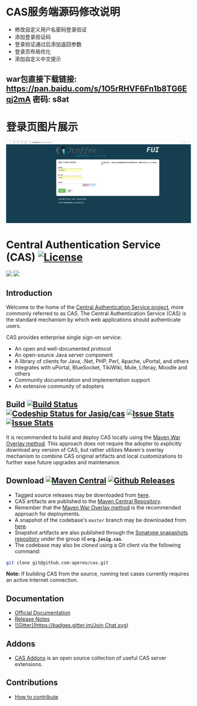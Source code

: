 # CAS服务端源码修改说明
- 修改自定义用户名密码登录验证
- 添加登录验证码
- 登录验证通过后添加返回参数
- 登录页布局优化
- 添加自定义中文提示
## war包直接下载链接: https://pan.baidu.com/s/1O5rRHVF6Fn1b8TG6Eqj2mA 密码: s8at
# 登录页图片展示
![登录页图片展示](https://raw.githubusercontent.com/xfreng/cas/4.2.8/images/cas-index.png)


# Central Authentication Service (CAS) [![License](https://img.shields.io/hexpm/l/plug.svg)](https://github.com/apereo/cas/blob/master/LICENSE)
[![](https://heroku-badge.herokuapp.com/?app=jasigcas&root=/cas/login)](http://jasigcas.heroku.com/cas)
[![](https://heroku-badge.herokuapp.com/?app=jasigcasmgmt&root=/cas-services/login)](http://jasigcasmgmt.heroku.com/cas-services)

## Introduction

Welcome to the home of the [Central Authentication Service project](http://www.apereo.org/cas), more commonly referred to as CAS. The Central Authentication Service (CAS) is the standard mechanism by which web applications should authenticate users. 

CAS provides enterprise single sign-on service:

- An open and well-documented protocol
- An open-source Java server component
- A library of clients for Java, .Net, PHP, Perl, Apache, uPortal, and others
- Integrates with uPortal, BlueSocket, TikiWiki, Mule, Liferay, Moodle and others
- Community documentation and implementation support
- An extensive community of adopters

## Build [![Build Status](https://api.travis-ci.org/apereo/cas.png?branch=master)](http://travis-ci.org/apereo/cas) [![Codeship Status for Jasig/cas](https://www.codeship.io/projects/a204a3a0-727c-0131-ab14-4e46b2fa20d2/status)](https://www.codeship.io/projects/13661) [![Issue Stats](http://www.issuestats.com/github/apereo/cas/badge/pr?style=flat)](http://www.issuestats.com/github/Jasig/cas) [![Issue Stats](http://www.issuestats.com/github/apereo/cas/badge/issue?style=flat)](http://www.issuestats.com/github/apereo/cas)

It is recommended to build and deploy CAS locally using the [Maven War Overlay method][overlay]. 
This approach does not require the adopter to *explicitly* download any version of CAS, but 
rather utilizes Maven's overlay mechanism to combine CAS original artifacts and local 
customizations to further ease future upgrades and maintenance.

## Download [![Maven Central](https://maven-badges.herokuapp.com/maven-central/org.jasig.cas/cas-server/badge.svg?style=flat)](https://maven-badges.herokuapp.com/maven-central/org.jasig.cas/cas-server) [![Github Releases](https://img.shields.io/github/release/apereo/cas.svg)](https://github.com/apereo/cas/releases)

- Tagged source releases may be downloaded from [here][downloadcas].
- CAS artifacts are published to the [Maven Central Repository][casmavencentral].
- Remember that the [Maven War Overlay method][overlay] is the recommended approach for deployments.
- A snapshot of the codebase's `master` branch may be downloaded from [here][downloadcasgithub].
- Snapshot artifacts are also published through the [Sonatype snapashots repository][cassonatype] under the group id **`org.jasig.cas`**.
- The codebase may also be *cloned* using a Git client via the following command:
```bash
git clone git@github.com:apereo/cas.git
```

**Note:** If building CAS from the source, running test cases currently requires an active Internet connection.

## Documentation 
- [Official Documentation][wiki]
- [Release Notes][releasenotes]
- [![Gitter](https://badges.gitter.im/Join Chat.svg)](https://gitter.im/apereo/cas?utm_source=badge&utm_medium=badge&utm_campaign=pr-badge&utm_content=badge)

## Addons
- [CAS Addons][casaddons] is an open source collection of useful CAS server extensions.

## Contributions
- [How to contribute][contribute]

[wiki]: http://apereo.github.io/cas
[overlay]: http://apereo.github.io/cas/development/installation/Maven-Overlay-Installation.html
[contribute]: http://apereo.github.io/cas/developer/Contributor-Guidelines.html
[downloadcas]: http://www.apereo.org/cas/download
[cassonatype]: https://oss.sonatype.org/content/repositories/snapshots/org/jasig/cas/
[casmavencentral]: http://mvnrepository.com/artifact/org.jasig.cas
[downloadcasgithub]: https://github.com/apereo/cas/archive/master.zip
[releasenotes]: https://github.com/apereo/cas/releases
[casaddons]: https://github.com/unicon-cas-addons
